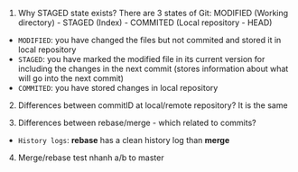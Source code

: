 1. Why STAGED state exists?
There are 3 states of Git: MODIFIED (Working directory) - STAGED (Index) - COMMITED (Local repository - HEAD)
 - `MODIFIED`: you have changed the files but not commited and stored it in local repository
 - `STAGED`: you have marked the modified file in its current version for including the changes in the next commit (stores information about what will go into the next commit)
 - `COMMITED`: you have stored changes in local repository

2. Differences between commitID at local/remote repository?
It is the same

3. Differences between rebase/merge - which related to commits?
 - `History logs`: **rebase** has a clean history log than **merge**

4. Merge/rebase test nhanh a/b to master
